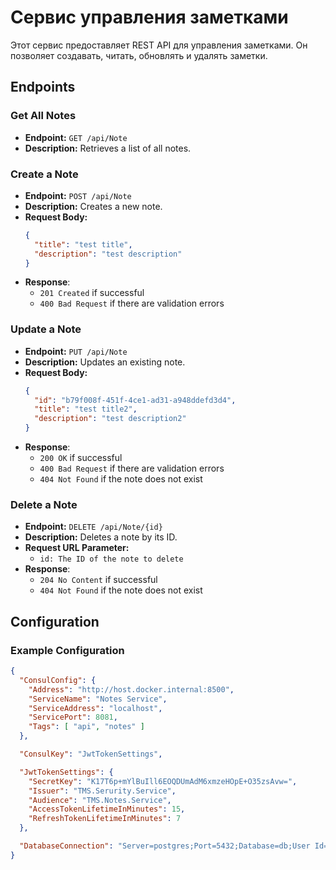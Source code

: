 # Сервис управления заметками

Этот сервис предоставляет REST API для управления заметками. Он позволяет создавать, читать, обновлять и удалять заметки.

## Endpoints

### Get All Notes

- **Endpoint:** `GET /api/Note`
- **Description:** Retrieves a list of all notes.

### Create a Note

- **Endpoint:** `POST /api/Note`
- **Description:** Creates a new note.
- **Request Body:**
  ```json
  {
    "title": "test title",
    "description": "test description"
  }
- **Response**:
  - `201 Created` if successful
  - `400 Bad Request` if there are validation errors

### Update a Note
- **Endpoint:** `PUT /api/Note`
- **Description:** Updates an existing note.
- **Request Body:**
  ```json
  {
    "id": "b79f008f-451f-4ce1-ad31-a948ddefd3d4",
    "title": "test title2",
    "description": "test description2"
  }
 - **Response**: 
   - `200 OK` if successful
   - `400 Bad Request` if there are validation errors
   - `404 Not Found` if the note does not exist
     
### Delete a Note
- **Endpoint:** `DELETE /api/Note/{id}`
- **Description:** Deletes a note by its ID.
- **Request URL Parameter:**
    - `id: The ID of the note to delete`
- **Response**:
   - `204 No Content` if successful
   - `404 Not Found` if the note does not exist
 
## Configuration
### Example Configuration
  ```json
  {
    "ConsulConfig": {
      "Address": "http://host.docker.internal:8500",
      "ServiceName": "Notes Service",
      "ServiceAddress": "localhost",
      "ServicePort": 8081,
      "Tags": [ "api", "notes" ]
    },

    "ConsulKey": "JwtTokenSettings",

    "JwtTokenSettings": {
      "SecretKey": "K17T6p+mYlBuIll6EOQDUmAdM6xmzeHOpE+O35zsAvw=",
      "Issuer": "TMS.Serurity.Service",
      "Audience": "TMS.Notes.Service",
      "AccessTokenLifetimeInMinutes": 15,
      "RefreshTokenLifetimeInMinutes": 7
    },

    "DatabaseConnection": "Server=postgres;Port=5432;Database=db;User Id=postgres;Password=admin;"
  }
